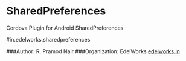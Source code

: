 SharedPreferences
=================

Cordova Plugin for Android SharedPreferences

#in.edelworks.sharedpreferences

###Author: R. Pramod Nair
###Organization: EdelWorks [edelworks.in](http://edelworks.in)
